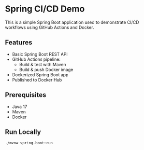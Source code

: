 # Spring CI/CD Demo

This is a simple Spring Boot application used to demonstrate CI/CD workflows using GitHub Actions and Docker.

## Features

- Basic Spring Boot REST API
- GitHub Actions pipeline:
  - Build & test with Maven
  - Build & push Docker image
- Dockerized Spring Boot app
- Published to Docker Hub

## Prerequisites

- Java 17
- Maven
- Docker

## Run Locally

```bash
./mvnw spring-boot:run
